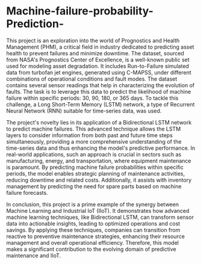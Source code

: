 # Machine-failure-probability-Prediction-

This project is an exploration into the world of Prognostics and Health Management (PHM), a critical field in industry dedicated to predicting asset health to prevent failures and minimize downtime. The dataset, sourced from NASA's Prognostics Center of Excellence, is a well-known public set used for modeling asset degradation. It includes Run-to-Failure simulated data from turbofan jet engines, generated using C-MAPSS, under different combinations of operational conditions and fault modes. The dataset contains several sensor readings that help in characterizing the evolution of faults. The task is to leverage this data to predict the likelihood of machine failure within specific periods: 30, 90, 180, or 365 days. To tackle this challenge, a Long Short-Term Memory (LSTM) network, a type of Recurrent Neural Network (RNN) suitable for time-series data, was used.

The project's novelty lies in its application of a Bidirectional LSTM network to predict machine failures. This advanced technique allows the LSTM layers to consider information from both past and future time steps simultaneously, providing a more comprehensive understanding of the time-series data and thus enhancing the model's predictive performance. In real-world applications, such an approach is crucial in sectors such as manufacturing, energy, and transportation, where equipment maintenance is paramount. By predicting machine failure probabilities within specific periods, the model enables strategic planning of maintenance activities, reducing downtime and related costs. Additionally, it assists with inventory management by predicting the need for spare parts based on machine failure forecasts.

In conclusion, this project is a prime example of the synergy between Machine Learning and Industrial IoT (IIoT). It demonstrates how advanced machine learning techniques, like Bidirectional LSTM, can transform sensor data into actionable insights, leading to optimized operations and cost savings. By applying these techniques, companies can transition from reactive to preventive maintenance strategies, enhancing their resource management and overall operational efficiency. Therefore, this model makes a significant contribution to the evolving domain of predictive maintenance and IIoT.
